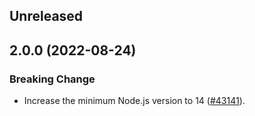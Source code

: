 <!-- Learn how to maintain this file at https://github.com/WordPress/gutenberg/tree/HEAD/packages#maintaining-changelogs. -->

## Unreleased

## 2.0.0 (2022-08-24)

### Breaking Change

-   Increase the minimum Node.js version to 14 ([#43141](https://github.com/WordPress/gutenberg/pull/43141)).
